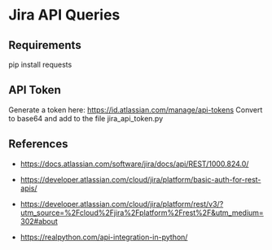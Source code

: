 # Jira API Queries

## Requirements
pip install requests

## API Token
Generate a token here: https://id.atlassian.com/manage/api-tokens
Convert to base64 and add to the file jira_api_token.py

## References
* https://docs.atlassian.com/software/jira/docs/api/REST/1000.824.0/

* https://developer.atlassian.com/cloud/jira/platform/basic-auth-for-rest-apis/

* https://developer.atlassian.com/cloud/jira/platform/rest/v3/?utm_source=%2Fcloud%2Fjira%2Fplatform%2Frest%2F&utm_medium=302#about

* https://realpython.com/api-integration-in-python/


